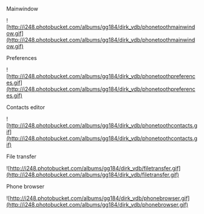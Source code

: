 Mainwindow

![http://i248.photobucket.com/albums/gg184/dirk_vdb/phonetoothmainwindow.gif](http://i248.photobucket.com/albums/gg184/dirk_vdb/phonetoothmainwindow.gif)

Preferences

![http://i248.photobucket.com/albums/gg184/dirk_vdb/phonetoothpreferences.gif](http://i248.photobucket.com/albums/gg184/dirk_vdb/phonetoothpreferences.gif)

Contacts editor

![http://i248.photobucket.com/albums/gg184/dirk_vdb/phonetoothcontacts.gif](http://i248.photobucket.com/albums/gg184/dirk_vdb/phonetoothcontacts.gif)

File transfer

![http://i248.photobucket.com/albums/gg184/dirk_vdb/filetransfer.gif](http://i248.photobucket.com/albums/gg184/dirk_vdb/filetransfer.gif)

Phone browser

![http://i248.photobucket.com/albums/gg184/dirk_vdb/phonebrowser.gif](http://i248.photobucket.com/albums/gg184/dirk_vdb/phonebrowser.gif)